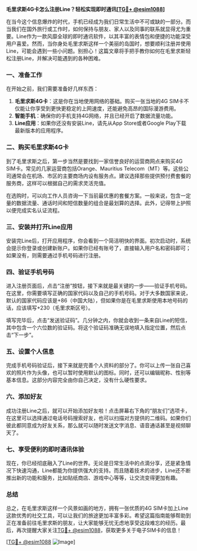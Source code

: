 **毛里求斯4G卡怎么注册Line？轻松实现即时通讯[[TG💪+ @esim1088](https://t.me/s/esim1088)]**

在当今这个信息爆炸的时代，手机已经成为我们日常生活中不可或缺的一部分。而当我们在国外旅行或工作时，如何保持与朋友、家人以及同事的联系就显得尤为重要。Line作为一款风靡全球的即时通讯软件，以其丰富的表情包和便捷的功能深受用户喜爱。然而，当你身处毛里求斯这样一个美丽的岛国时，想要顺利注册并使用Line，可能会遇到一些小问题。别担心！这篇文章将手把手教你如何在毛里求斯轻松注册Line，并解决可能遇到的各种困难。

### 一、准备工作

在开始之前，我们需要准备好几样东西：

1. **毛里求斯4G卡**：这是你在当地使用网络的基础。购买一张当地的4G SIM卡不仅能让你享受到更快更稳定的上网速度，还能避免高昂的国际漫游费用。
2. **智能手机**：确保你的手机支持4G网络，并且已经开启了数据流量功能。
3. **Line应用**：如果你还没有安装Line，请先从App Store或者Google Play下载最新版本的应用程序。

### 二、购买毛里求斯4G卡

到了毛里求斯之后，第一步当然是要找到一家信誉良好的运营商网点来购买4G SIM卡。常见的几家运营商包括Orange、Mauritius Telecom（MT）等。这些公司通常会在机场、市区的主要商场内设有服务点。建议选择那些提供预付费套餐的服务商，这样可以根据自己的需求灵活充值。

在选购时，可以向工作人员咨询一下当前最优惠的套餐方案。一般来说，包含一定量的数据流量、通话时间和短信数量的组合是最划算的选择。此外，记得带上护照以便完成实名认证流程。

### 三、安装并打开Line应用

安装完Line后，打开应用程序，你会看到一个简洁明快的界面。初次启动时，系统会提示你登录或创建新账户。如果你已经有账号了，直接输入用户名和密码即可；如果没有，则需要通过手机号码进行注册。

### 四、验证手机号码

进入注册页面后，点击“注册”按钮，接下来就是最关键的一步——验证手机号码。在这里，你需要填写正确的国家代码以及自己的手机号码。对于大多数国家来说，默认的国家代码应该是+86（中国大陆），但如果你是在毛里求斯使用本地号码的话，应该填写+230（毛里求斯区号）。

填写完毕后，点击“发送验证码”。几分钟之内，你就会收到一条来自Line的短信，其中包含一个六位数的验证码。将这个验证码准确无误地填入指定位置，然后点击“下一步”。

### 五、设置个人信息

完成手机号码验证后，接下来就是完善个人资料的部分了。你可以上传一张自己喜欢的照片作为头像，也可以暂时使用默认的图标。同时，还可以编辑昵称、性别等基本信息。这部分内容完全由你自己决定，没有什么硬性要求。

### 六、添加好友

成功注册Line之后，就可以开始添加好友啦！点击屏幕右下角的“朋友们”选项卡，在这里可以选择通过电话号码搜索好友，也可以扫描对方提供的二维码。如果你们彼此都同意成为好友关系，那么就可以随时发送文字消息、语音通话甚至是视频聊天了。

### 七、享受便利的即时通讯体验

现在，你已经彻底融入了Line的世界。无论是日常生活中的点滴分享，还是紧急情况下快速沟通，Line都能为你提供强大的支持。而且随着技术的进步，Line还不断推出新的功能和服务，比如贴纸商店、游戏中心等等，让交流变得更加有趣。

### 总结

总之，在毛里求斯这样一个风景如画的地方，拥有一张优质的4G SIM卡加上Line这款优秀的社交工具，可以让我们的旅途更加丰富多彩。希望这篇指南能够帮助到正在准备前往毛里求斯的朋友，让大家能够无忧无虑地享受这段难忘的经历。最后，再次提醒大家关注[TG💪+ @esim1088](https://t.me/s/esim1088)，获取更多关于电子SIM卡的信息！

[[TG💪+ @esim1088](https://t.me/s/esim1088) ![Image](https://i.postimg.cc/4NQfJmqS/Snipaste-2025-05-13-00-14-12.png)]